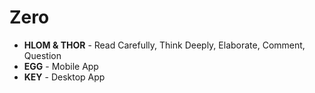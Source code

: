Zero
====

 * **HLOM &amp; THOR** - Read Carefully, Think Deeply, Elaborate, Comment, Question
 * **EGG** - Mobile App
 * **KEY** - Desktop App